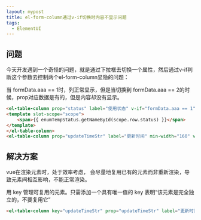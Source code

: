 ```yaml
---
layout: mypost
title: el-form-column通过v-if切换时内容不显示问题
tags:
  - ElementUI
---
```


## 问题

今天开发遇到一个奇怪的问题，就是通过下拉框去切换一个属性，然后通过v-if判断这个参数去控制两个el-form-column显隐的问题：

当 formData.aaa == 1时，列正常显示，但是当切换到 formData.aaa == 2的时候，prop对应数据是有的，但是内容却没有显示。

```html
<el-table-column prop="status" label="使用状态" v-if="formData.aaa == 1">
<template slot-scope="scope">
    <span>{{ enumTempStatus.getNameById(scope.row.status) }}</span>
</template>
</el-table-column>
<el-table-column prop="updateTimeStr" label="更新时间" min-width="160" v-if="formData.aaa == 2"></el-table-column>
```


## 解决方案

vue在渲染元素时，处于效率考虑， 会尽量地复用已有的元素而非重新渲染，导致元素间相互影响，不能正常渲染。

用 key 管理可复用的元素。只需添加一个具有唯一值的 key 表明“该元素是完全独立的，不要复用它”

```html
<el-table-column key="updateTimeStr" prop="updateTimeStr" label="更新时间" min-width="160" v-if="formData.aaa == 2"></el-table-column>
```
